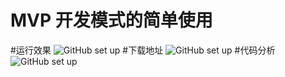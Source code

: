 # MVP 开发模式的简单使用
#运行效果
![GitHub set up](https://dn-epoint.qbox.me/MVP.gif)
#下载地址
![GitHub set up](https://dn-epoint.qbox.me/mvp%20ewm.png)
#代码分析
![GitHub set up](https://dn-epoint.qbox.me/mvp.png)
